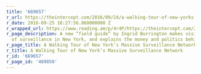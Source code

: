 ```yaml
---
title: '669657'
r_url: https://theintercept.com/2016/09/24/a-walking-tour-of-new-yorks-massive-surveillance-network/
r_date: 2016-09-25 16:27:56.860000000 Z
r_wrapped_url: https://www.reading.am/p/4r4P/https://theintercept.com/2016/09/24/a-walking-tour-of-new-yorks-massive-surveillance-network/
r_page_description: A new “field guide” by Ingrid Burrington makes visible the infrastructure
  of surveillance in New York, and explains the money and politics behind it.
r_page_title: A Walking Tour of New York’s Massive Surveillance Network
r_title: A Walking Tour of New York’s Massive Surveillance Network
r_id: '669657'
r_page_id: '489850'
---
```



